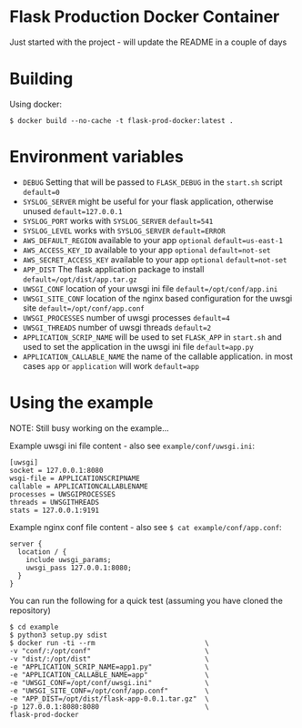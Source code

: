 # Flask Production Docker Container

Just started with the project - will update the README in a couple of days

# Building 

Using docker:

	$ docker build --no-cache -t flask-prod-docker:latest .

# Environment variables

* `DEBUG` Setting that will be passed to `FLASK_DEBUG` in the `start.sh` script `default=0`
* `SYSLOG_SERVER` might be useful for your flask application, otherwise unused `default=127.0.0.1`
* `SYSLOG_PORT` works with `SYSLOG_SERVER` `default=541`
* `SYSLOG_LEVEL` works with `SYSLOG_SERVER` `default=ERROR`
* `AWS_DEFAULT_REGION` available to your app `optional` `default=us-east-1`
* `AWS_ACCESS_KEY_ID` available to your app `optional` `default=not-set`
* `AWS_SECRET_ACCESS_KEY` available to your app `optional` `default=not-set`
* `APP_DIST` The flask application package to install `default=/opt/dist/app.tar.gz`
* `UWSGI_CONF` location of your uwsgi ini file `default=/opt/conf/app.ini`
* `UWSGI_SITE_CONF` location of the nginx based configuration for the uwsgi site `default=/opt/conf/app.conf`
* `UWSGI_PROCESSES` number of uwsgi processes `default=4`
* `UWSGI_THREADS` number of uwsgi threads `default=2`
* `APPLICATION_SCRIP_NAME` will be used to set `FLASK_APP` in `start.sh` and used to set the application in the uwsgi ini file `default=app.py`
* `APPLICATION_CALLABLE_NAME` the name of the callable application. in most cases `app` or `application` will work `default=app`


# Using the example

NOTE: Still busy working on the example...

Example uwsgi ini file content - also see `example/conf/uwsgi.ini`:

	[uwsgi]
	socket = 127.0.0.1:8080
	wsgi-file = APPLICATIONSCRIPNAME
	callable = APPLICATIONCALLABLENAME
	processes = UWSGIPROCESSES
	threads = UWSGITHREADS
	stats = 127.0.0.1:9191

Example nginx conf file content - also see `$ cat example/conf/app.conf`: 

	server {
	  location / {
	    include uwsgi_params;
	    uwsgi_pass 127.0.0.1:8080;
	  }
	}

You can run the following for a quick test (assuming you have cloned the repository)

	$ cd example
	$ python3 setup.py sdist
	$ docker run -ti --rm                           \
	-v "conf/:/opt/conf"                            \
	-v "dist/:/opt/dist"                            \
	-e "APPLICATION_SCRIP_NAME=app1.py"             \
	-e "APPLICATION_CALLABLE_NAME=app"              \
	-e "UWSGI_CONF=/opt/conf/uwsgi.ini"             \
	-e "UWSGI_SITE_CONF=/opt/conf/app.conf"         \
	-e "APP_DIST=/opt/dist/flask-app-0.0.1.tar.gz"  \
	-p 127.0.0.1:8080:8080                          \
	flask-prod-docker

